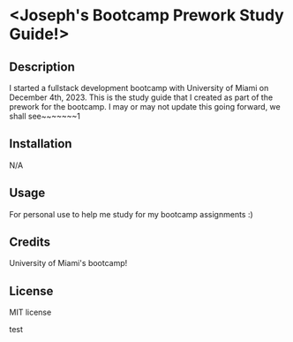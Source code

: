# <Joseph's Bootcamp Prework Study Guide!>

## Description

I started a fullstack development bootcamp with University of Miami on December 4th, 2023. This is the study guide that I created as part of the prework for the bootcamp. I may or may not update this going forward, we shall see~~~~~~~1

## Installation

N/A

## Usage

For personal use to help me study for my bootcamp assignments :)

## Credits

University of Miami's bootcamp!

## License

MIT license

test